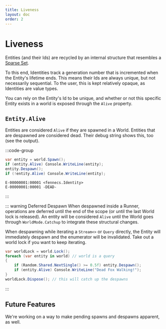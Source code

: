 ```yaml
---
title: Liveness
layout: doc
order: 2
---
```



# Liveness
Entities (and their Ids) are recycled by an internal structure that resembles a [Sparse Set](https://www.codeproject.com/Articles/859324/Fast-Implementations-of-Sparse-Sets-in-Cplusplus). 

To this end, Identities track a generation number that is incremented when the Entity's lifetime ends. This means their Ids are always unique, but not necessarily sequential. To the user, this is kept relatively opaque, as Identities are value types. 

You can rely on the Entity's Id to be unique, and whether or not this specific Entity exists in a world is exposed through the `Alive` property.

## `Entity.Alive`
Entities are considered `Alive` if they are spawned in a World. Entities that are despawned are considered dead. Their debug string shows this, too (see the output).

:::code-group
```csharp [Code]
var entity = world.Spawn();
if (entity.Alive) Console.WriteLine(entity);
entity.Despawn();
if (!entity.Alive) Console.WriteLine(entity);
```
```plaintext [Output]
E-00000001:00001 <fennecs.Identity>
E-00000001:00001 -DEAD-
```
:::

::: warning Deferred Despawn
When despawned inside a Runner, operations are deferred until the end of the scope (or until the last World lock is released). An entity will be considered `Alive` until the World goes through `WorldMode.Catchup` to integrate these structural changes.

When despawning while iterating a `Stream<>` or `Query` directly, the Entity will immediately despawn and the enumerator will be invalidated. Take out a world lock if you want to keep iterating.
```csharp
var worldLock = world.Lock();
foreach (var entity in world) // world is a query
{ 
    if (Random.Shared.NextSingle() >= 0.5f) entity.Despawn();
    if (entity.Alive) Console.WriteLine("Dead Fox Walking!");
}
worldLock.Dispose(); // this will catch up the despawns
```
:::

## Future Features
We're working on a way to make pending spawns and despawns apparent, as well.